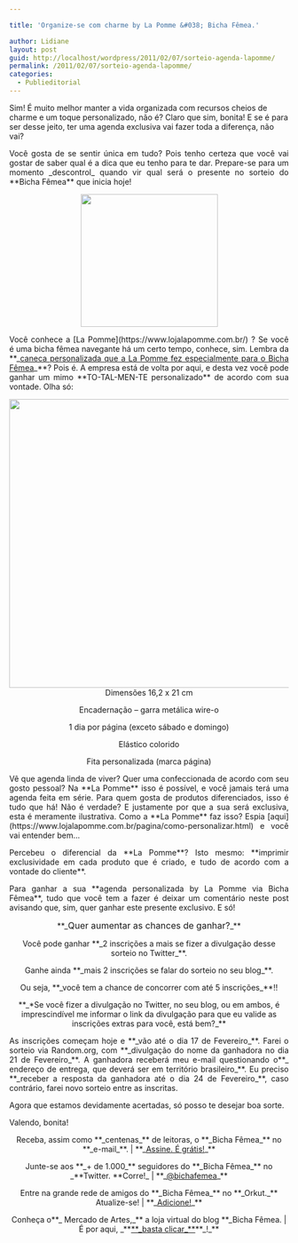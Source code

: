 ```yaml
---

title: 'Organize-se com charme by La Pomme &#038; Bicha Fêmea.'

author: Lidiane
layout: post
guid: http://localhost/wordpress/2011/02/07/sorteio-agenda-lapomme/
permalink: /2011/02/07/sorteio-agenda-lapomme/
categories:
  - Publieditorial
---
```

Sim! É muito melhor manter a vida organizada com recursos cheios de charme e um toque personalizado, não é? Claro que sim, bonita! E se é para ser desse jeito, ter uma agenda exclusiva vai fazer toda a diferença, não vai?

<p style="text-align: justify;">
  Você gosta de se sentir única em tudo? Pois tenho certeza que você vai gostar de saber qual é a dica que eu tenho para te dar. Prepare-se para um momento _descontrol_ quando vir qual será o presente no sorteio do **Bicha Fêmea** que inicia hoje!
</p>

<!--more-->

<p style="text-align: center;">
  <a href="http://www.trololodemulher.com.br/blog/wp-content/uploads/2011/02/logo-La-pomme.jpg"><img class="alignnone size-full wp-image-5939" title="logo La pomme" src="http://www.trololodemulher.com.br/blog/wp-content/uploads/2011/02/logo-La-pomme.jpg" alt="" width="247" height="239" /></a>
</p>

<p style="text-align: justify;">
  Você conhece a [La Pomme](https://www.lojalapomme.com.br/) ? Se você é uma bicha fêmea navegante há um certo tempo, conhece, sim. Lembra da **_<a href="http://www.trololodemulher.com.br/2010/12/06/caneca-la-pomme/">caneca personalizada que a La Pomme fez especialmente para o Bicha Fêmea</a>_**? Pois é. A empresa está de volta por aqui, e desta vez você pode ganhar um mimo **TO-TAL-MEN-TE personalizado** de acordo com sua vontade. Olha só:
</p>

<p style="text-align: center;">
  <a href="http://www.trololodemulher.com.br/blog/wp-content/uploads/2011/02/Agenda-La-Pomme-2011.jpg"><img class="alignnone size-full wp-image-5938" title="Agenda La Pomme 2011" src="http://www.trololodemulher.com.br/blog/wp-content/uploads/2011/02/Agenda-La-Pomme-2011.jpg" alt="" width="518" height="520" /></a><br /> Dimensões 16,2 x 21 cm
</p>

<p style="text-align: center;">
  Encadernação &#8211; garra metálica wire-o
</p>

<p style="text-align: center;">
  1 dia por página (exceto sábado e domingo)
</p>

<p style="text-align: center;">
  Elástico colorido
</p>

<p style="text-align: center;">
  Fita personalizada (marca página)
</p>

<p style="text-align: justify;">
  Vê que agenda linda de viver? Quer uma confeccionada de acordo com seu gosto pessoal? Na **La Pomme** isso é possível, e você jamais terá uma agenda feita em série. Para quem gosta de produtos diferenciados, isso é tudo que há! Não é verdade? E justamente por que a sua será exclusiva, esta é meramente ilustrativa. Como a **La Pomme** faz isso? Espia [aqui](https://www.lojalapomme.com.br/pagina/como-personalizar.html)  e você vai entender bem…
</p>

<p style="text-align: justify;">
  Percebeu o diferencial da **La Pomme**? Isto mesmo: **imprimir exclusividade em cada produto que é criado, e tudo de acordo com a vontade do cliente**.
</p>

<p style="text-align: justify;">
  Para ganhar a sua **agenda personalizada by La Pomme via Bicha Fêmea**, tudo que você tem a fazer é deixar um comentário neste post avisando que, sim, quer ganhar este presente exclusivo. E só!
</p>

<p style="text-align: center;">
  **_<span style="font-size: medium;">Quer aumentar as chances de ganhar?</span>_**
</p>

<p style="text-align: center;">
  Você pode ganhar **_2 inscrições a mais se fizer a divulgação desse sorteio no Twitter_**.
</p>

<p style="text-align: center;">
  Ganhe ainda **_mais 2 inscrições se falar do sorteio no seu blog_**.
</p>

<p style="text-align: center;">
  Ou seja, **_você tem a chance de concorrer com até 5 inscrições_**!!
</p>

<p style="text-align: center;">
  **_*Se você fizer a divulgação no Twitter, no seu blog, ou em ambos, é imprescindível me informar o link da divulgação para que eu valide as inscrições extras para você, está bem?_**
</p>

<p style="text-align: justify;">
  As inscrições começam hoje e **_vão até o dia 17 de Fevereiro_**. Farei o sorteio via Random.org, com **_divulgação do nome da ganhadora no dia 21 de Fevereiro_**. A ganhadora receberá meu e-mail questionando o**_ endereço de entrega, que deverá ser em território brasileiro_**. Eu preciso **_receber a resposta da ganhadora até o dia 24 de Fevereiro_**, caso contrário, farei novo sorteio entre as inscritas.
</p>

<p style="text-align: justify;">
  Agora que estamos devidamente acertadas, só posso te desejar boa sorte.
</p>

<p style="text-align: justify;">
  Valendo, bonita!
</p>

<p style="text-align: center;">
  Receba, assim como **_centenas_** de leitoras, o **_Bicha Fêmea_** no **_e-mail_**. | **_<a href="http://feedburner.google.com/fb/a/mailverify?uri=blogbichafemea&loc=pt_BR">Assine. É grátis!</a>_**
</p>

<p style="text-align: center;">
  Junte-se aos **_+ de 1.000_** seguidores do **_Bicha Fêmea_** no _**Twitter. **Corre!_ | **_<a href="http://twitter.com/bichafemea">@bichafemea</a>_**
</p>

<p style="text-align: center;">
  Entre na grande rede de amigos do **_Bicha Fêmea_** no **_Orkut._** Atualize-se! | **_<a href="http://www.orkut.com.br/Main#Profile?uid=5161612886294499900">Adicione!</a>_**
</p>

<p style="text-align: center;">
  Conheça o**_ Mercado de Artes,_** a loja virtual do blog **_Bicha Fêmea. | É por aqui, _**<a href="http://www.trololodemulher.com.br/loja/">**_basta clicar_**</a>**_!_**
</p>